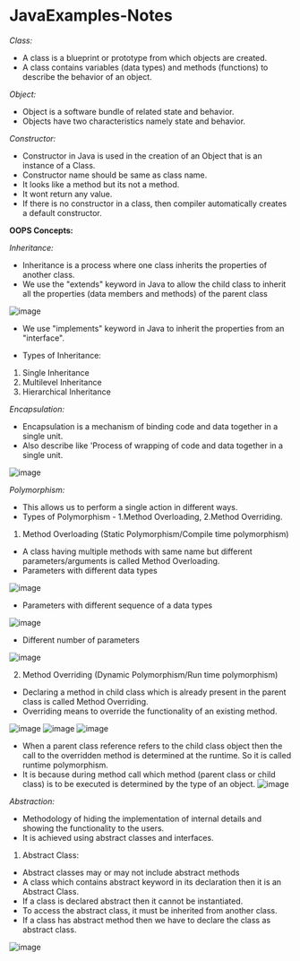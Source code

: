 # JavaExamples-Notes

*Class:*
- A class is a blueprint or prototype from which objects are created.
- A class contains variables (data types) and methods (functions) to describe the behavior of an object.


*Object:*
- Object is a software bundle of related state and behavior.
- Objects have two characteristics namely state and behavior.


*Constructor:*
- Constructor in Java is used in the creation of an Object that is an instance of a Class.
- Constructor name should be same as class name.
- It looks like a method but its not a method. 
- It wont return any value.
- If there is no constructor in a class, then compiler automatically creates a default constructor.


**OOPS Concepts:**

*Inheritance:*
- Inheritance is a process where one class inherits the properties of another class.
- We use the "extends" keyword in Java to allow the child class to inherit all the properties (data members and methods) of the parent class

![image](https://user-images.githubusercontent.com/33669698/210364843-ca6d2b3b-54ac-440f-84bc-7036a7082cef.png)

- We use "implements" keyword in Java to inherit the properties from an "interface".

- Types of Inheritance:
1. Single Inheritance
2. Multilevel Inheritance
3. Hierarchical Inheritance


*Encapsulation:*
- Encapsulation is a mechanism of binding code and data together in a single unit.
- Also describe like 'Process of wrapping of code and data together in a single unit.

![image](https://user-images.githubusercontent.com/33669698/210366223-ffc33e39-c8c0-4aec-977d-f4f4bdeac18f.png)


*Polymorphism:*
- This allows us to perform a single action in different ways.
- Types of Polymorphism - 1.Method Overloading, 2.Method Overriding.

1. Method Overloading (Static Polymorphism/Compile time polymorphism)
- A class having multiple methods with same name but different parameters/arguments is called Method Overloading.
- Parameters with different data types

![image](https://user-images.githubusercontent.com/33669698/210368053-c1cef82c-5e74-4a97-a2a0-2760ae6972d1.png)

- Parameters with different sequence of a data types

![image](https://user-images.githubusercontent.com/33669698/210368212-fee32f96-62e0-4513-8d98-e34b7f9e8c2d.png)

- Different number of parameters

![image](https://user-images.githubusercontent.com/33669698/210368588-ec77b9d5-e436-4537-9b10-c13f4e24e358.png)

2. Method Overriding (Dynamic Polymorphism/Run time polymorphism)
- Declaring a method in child class which is already present in the parent class is called Method Overriding.
- Overriding means to override the functionality of an existing method.

![image](https://user-images.githubusercontent.com/33669698/210369405-8ac4ba81-af0f-4ab9-827f-14136d9619d0.png)
![image](https://user-images.githubusercontent.com/33669698/210369459-c5951428-5f46-4b1e-a2f9-ca85884fe6f5.png)
![image](https://user-images.githubusercontent.com/33669698/210369718-2322c898-33f8-483d-b97f-144758ae279b.png)

- When a parent class reference refers to the child class object then the call to the overridden method is determined at the runtime. So it is called runtime polymorphism. 
- It is because during method call which method (parent class or child class) is to be executed is determined by the type of an object.
![image](https://user-images.githubusercontent.com/33669698/210370161-b764b754-348d-408c-bd2c-5af7c46348f9.png)

*Abstraction:*
- Methodology of hiding the implementation of internal details and showing the functionality to the users.
- It is achieved using abstract classes and interfaces.

1. Abstract Class:
- Abstract classes may or may not include abstract methods
- A class which contains abstract keyword in its declaration then it is an Abstract Class.
- If a class is declared abstract then it cannot be instantiated.
- To access the abstract class, it must be inherited from another class.
- If a class has abstract method then we have to declare the class as abstract class.

![image](https://user-images.githubusercontent.com/33669698/210372853-c1f89711-479f-4e86-80a1-d90987cbdeac.png)








